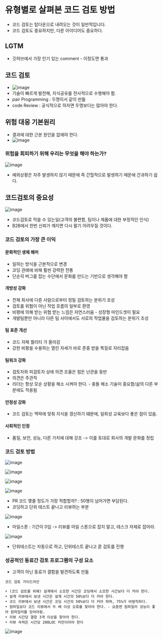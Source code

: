 # 유형별로 살펴본 코드 검토 방법

- 코드 검토는 탑다운으로 내려오는 것이 일반적입니다.
- 코드 검토도 중요하지만, 다른 아이디어도 중요하다.

## LGTM
- 깃허브에서 가장 인기 있는 comment - 이정도면 통과

## 코드 검토
- ![image](https://github.com/jaero0725/develop_study/assets/55049159/979ed7dd-1d39-4831-998d-f9f50cc7bb26)
- 기술이 빠르게 발전해, 지식공유를 전사적으로 수행해야 함.
- pair Programming : 두명이서 같이 만듦
- code Review : 공식적으로 하자면 두명보다는 많아야 한다.

## 위험 대응 기본원리
- 결과에 대한 근본 원인을 없애야 한다.
- ![image](https://github.com/jaero0725/develop_study/assets/55049159/42338ebf-d6b6-4257-ac76-403050a0524d)
  

### 위험을 회피하기 위해 우리는 무엇을 해야 하는가?
![image](https://github.com/jaero0725/develop_study/assets/55049159/0461bef6-b8cb-46ca-92aa-907512554738)
- 예외상황은 자주 발생하지 않기 때문에 즉 간헐적으로 발생하기 때문에 간과하기 쉽다.

## 코드검토의 중요성
![image](https://github.com/jaero0725/develop_study/assets/55049159/39386159-3f7e-490b-a228-fe853bfcd58b)
- 코드검토로 막을 수 있는일(고객의 불편함, 팀이나 제품에 대한 부정적인 인식)
- B2B에서 한번 신뢰가 깨지면 다시 팔기 어려우질 것이다.

### 코드 검토의 가장 큰 이익
#### 문화적인 생체 해머
-   일하는 방식을 근본적으로 변경
-   코딩 관례에 비해 훨씬 강력한 전통
-   단순히 버그를 잡는 수단에서 문화를 만드는 기반으로 생각해야 함

#### 개방성 강화
-   전체 회사에 다른 사람으로부터 정밀 검토하는 분위기 조성
-   검토를 위협이 아닌 작업 흐름의 일부로 환영
-   비평에 의해 받는 위협 받는 느낌은 자연스러움 - 성장형 마인드셋이 필요
-   개발팀뿐만 아니라 다른 팀 사이에서도 서로의 작업물을 검토하는 분위기 조성

#### 팀 표준 개선
-   코드 자체 퀄리티 가 올라감
-   강한 비평을 수용하는 열린 자세가 바로 존중 받을 특질로 자리잡음

####  팀워크 강화
-   검토자와 피검토자 상에 의견 조율은 힘든 난관을 동반
-   의견은 주관적
-   리더는 항상 모순 상황을 해소 시켜야 한다. - 충돌 해소 기술이 중요함/삶의 다른 부분에도 적용됨
#### 안정성 강화
- 코드 검토는 맥락에 맞춰 지식을 갱신하기 떄문에, 일회성 교육보다 좋은 점이 있음.
#### 사회적인 인정
- 품질, 보안, 성능, 다른 가치에 대해 강조 -> 이를 토대로 회사의 개발 문화를 정립


### 코드 검토 방법
![image](https://github.com/jaero0725/develop_study/assets/55049159/32d835a6-3641-4d94-bfdd-512f4d681db2)

![image](https://github.com/jaero0725/develop_study/assets/55049159/8474ad8c-0d78-416f-a3d7-e11c69e244a5)

![image](https://github.com/jaero0725/develop_study/assets/55049159/ac33cb6b-1b18-4e45-8a7d-ed0b132e1030)

![image](https://github.com/jaero0725/develop_study/assets/55049159/07e17591-84ed-4705-ba96-372c146b39c3)

* PR 코드 몇줄 정도가 가장 적합할까? : 50행이 넘어가면 부담된다. 
* 코딩하고 단위 테스트 끝나고 리뷰하는 부분

![image](https://github.com/jaero0725/develop_study/assets/55049159/27b0c925-6268-41ed-a2ac-eace98ae7c83)
* 마일스톤 : 기간이 0임 -> 리뷰를 마일 스톤으로 잡지 말고, 테스크 자체로 잡아라.

![image](https://github.com/jaero0725/develop_study/assets/55049159/926e5de2-a3a0-4bae-a304-74222ff33d8c)
* 단위테스트는 자동으로 하고, 단위테스트 끝나고 콛 검토를 진행

### 성공적인 동료간 검토 프로그램의 구성 요소
- 고객이 아닌 동료가 결함을 발견하도록 만듦

```
코드 검토 가이드라인

• (코드 검토를 위해) 설계에서 소모한 시간은 코딩에서 소모한 시간보다 더 커야 한다.
• 설계 리뷰에서 보낸 시간은 설계 시간의 50%보다 더 커야 한다.
• 코드 리뷰에서 보낸 시간은 코딩 시간의 50%보다 더 커야 하며, 75%가 바람직하다.
• 컴파일보다 코드 리뷰에서 두 배 이상 오류를 찾아야 한다. - 요즘엔 컴파일러 성능이 좋아 컴파일러를 믿어야됨. 
• 리뷰 시간당 결함 3개 이상을 찾아야 한다.
• 리뷰 속력은 시간당 200LOC 미만이어야 한다

```

![image](https://github.com/jaero0725/develop_study/assets/55049159/907eaae9-c50d-4ac8-b91c-d6e200f0b2ec)

  
